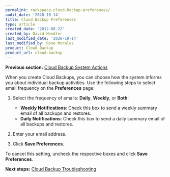 ```yaml
---
permalink: rackspace-cloud-backup-preferences/
audit_date: '2020-10-14'
title: Cloud Backup Preferences
type: article
created_date: '2012-08-22'
created_by: David Hendler
last_modified_date: '2020-10-14'
last_modified_by: Rose Morales
product: Cloud Backup
product_url: cloud-backup
---
```


**Previous section:** [Cloud Backup System Actions](/support/how-to/rackspace-cloud-backup-system-actions)

When you create Cloud Backups, you can choose how the system informs you about individual
backup activities. Use the following steps to select email frequency on the **Preferences** page:

1. Select the frequency of emails: **Daily**, **Weekly**, or **Both**:

    - **Weekly Notifications**: Check this box to send a weekly summary
        email of all backups and restores.
    - **Daily Notifications**: Check this box to send a daily summary
        email of all backups and restores.

2. Enter your email address.

3. Click **Save Preferences**.

To cancel this setting, uncheck the respective boxes and click **Save
Preferences**.

**Next steps:** [Cloud Backup Troubleshooting](/support/how-to/cloud-backup-troubleshooting)
